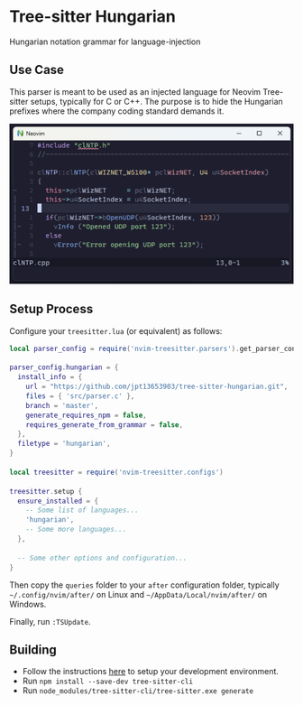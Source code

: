 # Tree-sitter Hungarian

Hungarian notation grammar for language-injection

## Use Case

This parser is meant to be used as an injected language for Neovim Tree-sitter
setups, typically for C or C++. The purpose is to hide the Hungarian prefixes
where the company coding standard demands it.

![Screenshot](screenshots/example.png)

## Setup Process

Configure your `treesitter.lua` (or equivalent) as follows:

```lua
local parser_config = require('nvim-treesitter.parsers').get_parser_configs()

parser_config.hungarian = {
  install_info = {
    url = "https://github.com/jpt13653903/tree-sitter-hungarian.git",
    files = { 'src/parser.c' },
    branch = 'master',
    generate_requires_npm = false,
    requires_generate_from_grammar = false,
  },
  filetype = 'hungarian',
}

local treesitter = require('nvim-treesitter.configs')

treesitter.setup {
  ensure_installed = {
    -- Some list of languages...
    'hungarian',
    -- Some more languages...
  },

  -- Some other options and configuration...
}
```

Then copy the `queries` folder to your `after` configuration folder,
typically `~/.config/nvim/after/` on Linux
and `~/AppData/Local/nvim/after/` on Windows.

Finally, run `:TSUpdate`.

## Building

- Follow the instructions
  [here](https://tree-sitter.github.io/tree-sitter/creating-parsers#getting-started)
  to setup your development environment.
- Run `npm install --save-dev tree-sitter-cli`
- Run `node_modules/tree-sitter-cli/tree-sitter.exe generate`

